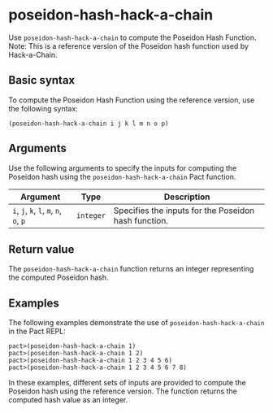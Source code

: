 # poseidon-hash-hack-a-chain
Use `poseidon-hash-hack-a-chain` to compute the Poseidon Hash Function. Note: This is a reference version of the Poseidon hash function used by Hack-a-Chain.

## Basic syntax

To compute the Poseidon Hash Function using the reference version, use the following syntax:

`(poseidon-hash-hack-a-chain i j k l m n o p)`

## Arguments

Use the following arguments to specify the inputs for computing the Poseidon hash using the `poseidon-hash-hack-a-chain` Pact function.

| Argument | Type | Description |
| --- | --- | --- |
| `i`, `j`, `k`, `l`, `m`, `n`, `o`, `p` | `integer` | Specifies the inputs for the Poseidon hash function. |

## Return value

The `poseidon-hash-hack-a-chain` function returns an integer representing the computed Poseidon hash.

## Examples

The following examples demonstrate the use of `poseidon-hash-hack-a-chain` in the Pact REPL:

```pact
pact>(poseidon-hash-hack-a-chain 1)
pact>(poseidon-hash-hack-a-chain 1 2)
pact>(poseidon-hash-hack-a-chain 1 2 3 4 5 6)
pact>(poseidon-hash-hack-a-chain 1 2 3 4 5 6 7 8)
```

In these examples, different sets of inputs are provided to compute the Poseidon hash using the reference version. The function returns the computed hash value as an integer.
